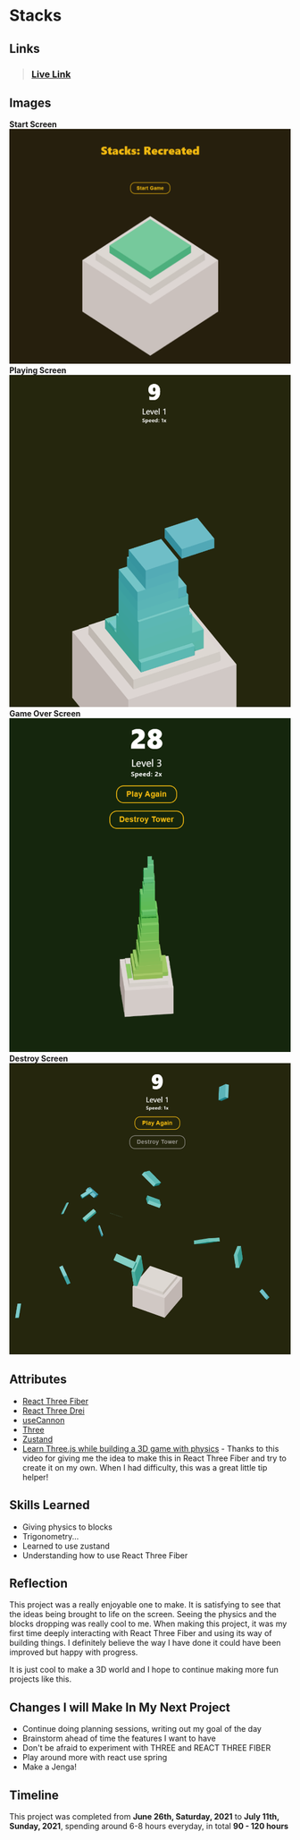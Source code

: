 # Stacks

## Links
> ### [Live Link](https://stacks-iota.vercel.app/)

## Images 
**Start Screen**
![image](public/screenshots/start.png)
**Playing Screen**
![image](public/screenshots/playing.png)
**Game Over Screen**
![image](public/screenshots/gameover.png)
**Destroy Screen**
![image](public/screenshots/destroy.png)


## Attributes
- [React Three Fiber](https://github.com/pmndrs/react-three-fiber) 
- [React Three Drei](https://github.com/pmndrs/drei) 
- [useCannon](https://github.com/pmndrs/use-cannon) 
- [Three](https://threejs.org//) 
- [Zustand](https://github.com/pmndrs/zustand)
- [Learn Three.js while building a 3D game with physics](https://www.youtube.com/watch?v=hBiGFpBle7E&t=1929s) - Thanks to this video for giving me the idea to make this in React Three Fiber and try to create it on my own. When I had difficulty, this was a great little tip helper!




## Skills Learned
* Giving physics to blocks
* Trigonometry...
* Learned to use zustand
* Understanding how to use React Three Fiber

## Reflection
This project was a really enjoyable one to make. It is satisfying to see that the ideas being brought to life on the screen. Seeing the physics and the blocks dropping was really cool to me. When making this project, it was my first time deeply interacting with React Three Fiber and using its way of building things. I definitely believe the way I have done it could have been improved but happy with progress. 

It is just cool to make a 3D world and I hope to continue making more fun projects like this. 

## Changes I will Make In My Next Project
* Continue doing planning sessions, writing out my goal of the day
* Brainstorm ahead of time the features I want to have
* Don't be afraid to experiment with THREE and REACT THREE FIBER
* Play around more with react use spring
* Make a Jenga!

## Timeline
This project was completed from **June 26th, Saturday, 2021** to **July 11th, Sunday, 2021**, spending around 6-8 hours everyday, in total **90 - 120 hours**